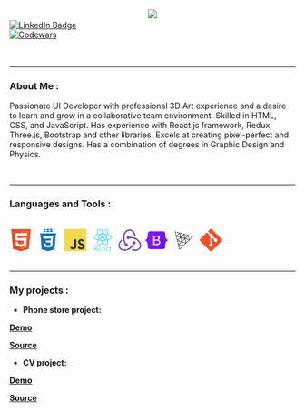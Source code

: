 <div id="header" align="center">
  <img src="https://media.giphy.com/media/NgurY1o4z080Jfoyzw/giphy.gif" width="280"/>
</div>


<a href="https://www.linkedin.com/in/modina-inessa/">
  <img src="https://img.shields.io/badge/LinkedIn-blue?style=for-the-badge&logo=linkedin&logoColor=white" alt="LinkedIn Badge" height="20"/>
</a>

<br />

<a href="https://www.codewars.com/users/rsschool_8174857c709112a4">
   <img src="https://www.codewars.com/users/modinessa/badges/small" alt="Codewars" height="20"/>
</a>

<br />
<br />
<br />

---
### About Me :
Passionate UI Developer with professional 3D Art experience and a desire to learn and grow in a collaborative team environment. Skilled in HTML, CSS, and JavaScript. Has experience with React.js framework, Redux, Three.js, Bootstrap and other libraries. Excels at creating pixel-perfect and responsive designs. Has a combination of degrees in Graphic Design and Physics.

<br />

---

###  Languages and Tools :

<br />
<div>
  <img src="https://github.com/devicons/devicon/blob/master/icons/html5/html5-original.svg" title="HTML5" alt="HTML" width="40" height="40"/>&nbsp;
  <img src="https://github.com/devicons/devicon/blob/master/icons/css3/css3-plain-wordmark.svg"  title="CSS3" alt="CSS" width="40" height="40"/>&nbsp;
  <img src="https://github.com/devicons/devicon/blob/master/icons/javascript/javascript-original.svg" title="JavaScript" alt="JavaScript" width="40" height="40"/>&nbsp;
  <img src="https://github.com/devicons/devicon/blob/master/icons/react/react-original-wordmark.svg" title="React" alt="React" width="40" height="40"/>&nbsp;
  <img src="https://github.com/devicons/devicon/blob/master/icons/redux/redux-original.svg" title="Redux" alt="Redux " width="40" height="40"/>&nbsp;
  <img src="https://github.com/devicons/devicon/blob/master/icons/bootstrap/bootstrap-original.svg" title="Bootstrap" alt="Bootstrap" width="40" height="40"/>&nbsp;
  <img src="https://github.com/devicons/devicon/blob/master/icons/threejs/threejs-original.svg" title="Threejs" alt="Threejs" width="40" height="40"/>&nbsp;
  <img src="https://github.com/devicons/devicon/blob/master/icons/git/git-original.svg" title="Git" alt="Git" width="40" height="40"/>&nbsp;
</div>
<br />

---

###  My projects :

* **Phone store project:**

**[Demo](https://react-phone-store-study-project.netlify.app/)**<br />

**[Source](https://github.com/modinessa/react_phone_e-commerce_project)**

* **CV project:**

**[Demo](https://modinessa.github.io/cv-app/)**<br />

**[Source](https://github.com/modinessa/cv-app)**

